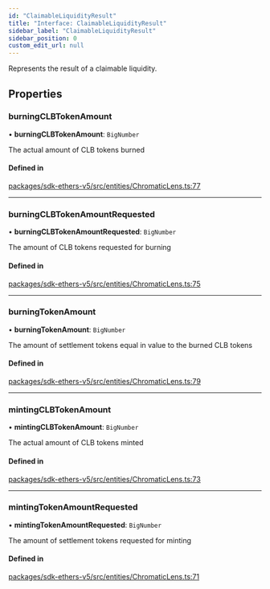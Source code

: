 ```yaml
---
id: "ClaimableLiquidityResult"
title: "Interface: ClaimableLiquidityResult"
sidebar_label: "ClaimableLiquidityResult"
sidebar_position: 0
custom_edit_url: null
---
```


Represents the result of a claimable liquidity.

## Properties

### burningCLBTokenAmount

• **burningCLBTokenAmount**: `BigNumber`

The actual amount of CLB tokens burned

#### Defined in

[packages/sdk-ethers-v5/src/entities/ChromaticLens.ts:77](https://github.com/chromatic-protocol/sdk/blob/c1f851c/packages/sdk-ethers-v5/src/entities/ChromaticLens.ts#L77)

___

### burningCLBTokenAmountRequested

• **burningCLBTokenAmountRequested**: `BigNumber`

The amount of CLB tokens requested for burning

#### Defined in

[packages/sdk-ethers-v5/src/entities/ChromaticLens.ts:75](https://github.com/chromatic-protocol/sdk/blob/c1f851c/packages/sdk-ethers-v5/src/entities/ChromaticLens.ts#L75)

___

### burningTokenAmount

• **burningTokenAmount**: `BigNumber`

The amount of settlement tokens equal in value to the burned CLB tokens

#### Defined in

[packages/sdk-ethers-v5/src/entities/ChromaticLens.ts:79](https://github.com/chromatic-protocol/sdk/blob/c1f851c/packages/sdk-ethers-v5/src/entities/ChromaticLens.ts#L79)

___

### mintingCLBTokenAmount

• **mintingCLBTokenAmount**: `BigNumber`

The actual amount of CLB tokens minted

#### Defined in

[packages/sdk-ethers-v5/src/entities/ChromaticLens.ts:73](https://github.com/chromatic-protocol/sdk/blob/c1f851c/packages/sdk-ethers-v5/src/entities/ChromaticLens.ts#L73)

___

### mintingTokenAmountRequested

• **mintingTokenAmountRequested**: `BigNumber`

The amount of settlement tokens requested for minting

#### Defined in

[packages/sdk-ethers-v5/src/entities/ChromaticLens.ts:71](https://github.com/chromatic-protocol/sdk/blob/c1f851c/packages/sdk-ethers-v5/src/entities/ChromaticLens.ts#L71)
